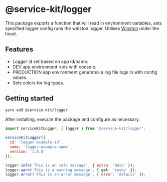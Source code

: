 # @service-kit/logger

This package exports a function that will read in environment variables, sets specified logger config runs the winston logger. Utilises [Winston](https://github.com/winstonjs/winston) under the hood.

## Features

- Logger id set based on app id/name.
- DEV app environment runs with console.
- PRODUCTION app environment generates a log file logs in with config values.
- Sets colors for log types.

## Getting started

```sh
yarn add @service-kit/logger
```

After installing, execute the package and configure as necessary.

```js
import serviceKitLogger, { logger } from '@service-kit/logger';

serviceKitLogger({
  id: 'logger-example-id',
  name: 'logger-example-name',
  version: '1.0.0'
});

logger.info('This is an info message', { extra: 'data' });
logger.warn('This is a warning message', { get: 'ready' });
logger.error('This is an error message', { error: 'details' });
```
